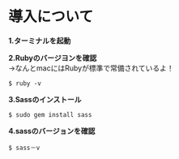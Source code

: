 # 導入について

**1.ターミナルを起動**

**2.Rubyのバージヨンを確認**<br>
→なんとmacにはRubyが標準で常備されているよ！

```
$ ruby -v
```

**3.Sassのインストール**
```
$ sudo gem install sass
```

**4.sassのバージョンを確認**
```
$ sass－v
```
